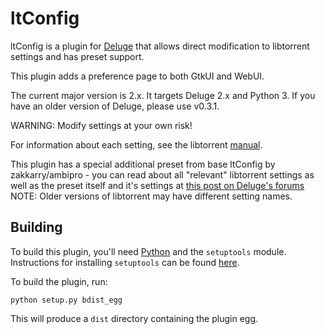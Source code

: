 # ltConfig

ltConfig is a plugin for [Deluge](http://deluge-torrent.org) that
allows direct modification to libtorrent settings and has preset support.

This plugin adds a preference page to both GtkUI and WebUI.

The current major version is 2.x. It targets Deluge 2.x and Python 3.
If you have an older version of Deluge, please use v0.3.1.

WARNING: Modify settings at your own risk!

For information about each setting, see the libtorrent [manual](http://www.rasterbar.com/products/libtorrent/manual.html#session-customization).

This plugin has a special additional preset from base ltConfig by zakkarry/ambipro - you can read about all "relevant" libtorrent settings as well as the preset itself and it's settings at [this post on Deluge's forums](https://forum.deluge-torrent.org/viewtopic.php?t=56921)
NOTE: Older versions of libtorrent may have different setting names.

## Building

To build this plugin, you'll need [Python](https://www.python.org/) and the `setuptools` module. Instructions for installing `setuptools` can be found [here](https://packaging.python.org/tutorials/installing-packages/#install-pip-setuptools-and-wheel).

To build the plugin, run:

```
python setup.py bdist_egg
```

This will produce a `dist` directory containing the plugin egg.
